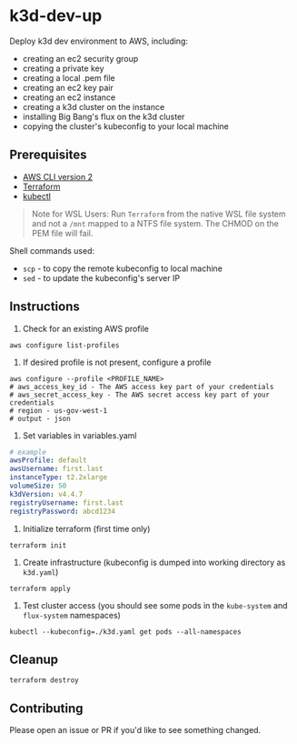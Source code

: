 # k3d-dev-up

Deploy k3d dev environment to AWS, including:

- creating an ec2 security group
- creating a private key
- creating a local .pem file
- creating an ec2 key pair
- creating an ec2 instance
- creating a k3d cluster on the instance
- installing Big Bang's flux on the k3d cluster
- copying the cluster's kubeconfig to your local machine

## Prerequisites

- [AWS CLI version 2](https://docs.aws.amazon.com/cli/latest/userguide/install-cliv2.html)
- [Terraform](https://www.terraform.io/downloads.html)
- [kubectl](https://kubernetes.io/docs/tasks/tools/#kubectl)

> Note for WSL Users: Run `Terraform` from the native WSL file system and not a `/mnt` mapped to a NTFS file system. The CHMOD on the PEM file will fail.

Shell commands used:

- `scp` - to copy the remote kubeconfig to local machine
- `sed` - to update the kubeconfig's server IP

## Instructions

1. Check for an existing AWS profile

```shell
aws configure list-profiles
```

1. If desired profile is not present, configure a profile

```shell
aws configure --profile <PROFILE_NAME>
# aws_access_key_id - The AWS access key part of your credentials
# aws_secret_access_key - The AWS secret access key part of your credentials
# region - us-gov-west-1
# output - json
```

1. Set variables in variables.yaml

```yaml
# example
awsProfile: default
awsUsername: first.last
instanceType: t2.2xlarge
volumeSize: 50
k3dVersion: v4.4.7
registryUsername: first.last
registryPassword: abcd1234
```

1. Initialize terraform (first time only)

```shell
terraform init
```

1. Create infrastructure (kubeconfig is dumped into working directory as `k3d.yaml`)

```shell
terraform apply
```

1. Test cluster access (you should see some pods in the `kube-system` and `flux-system` namespaces)

```shell
kubectl --kubeconfig=./k3d.yaml get pods --all-namespaces
```

## Cleanup

```shell
terraform destroy
```

## Contributing

Please open an issue or PR if you'd like to see something changed.
